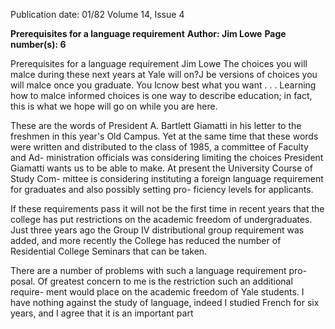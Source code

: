 Publication date: 01/82
Volume 14, Issue 4

**Prerequisites for a language requirement**
**Author: Jim Lowe**
**Page number(s): 6**

Prerequisites 
for a language 
requirement 
Jim Lowe 
The choices you will malce during these next 
years at Yale will on?J be versions of choices 
you will malce once you graduate. You lcnow 
best what you want . . . Learning how to 
malce informed choices is one way to describe 
education; in fact, this is what we hope will 
go on while you are here. 

These are the words of President A. 
Bartlett Giamatti in his letter to the 
freshmen in this year's Old Campus. Yet 
at the same time that these words were 
written and distributed to the class of 
1985, a committee of Faculty and Ad-
ministration officials was considering 
limiting the choices President Giamatti 
wants us to be able to make. At present 
the University Course of Study Com-
mittee is considering instituting a 
foreign language requirement for 
graduates and also possibly setting pro-
ficiency levels for applicants. 

If these requirements pass it will not 
be the first time in recent years that the 
college has put restrictions on the 
academic freedom of undergraduates. 
Just three years ago the Group IV 
distributional group requirement was 
added, and more recently the College 
has reduced the number of Residential 
College Seminars that can be taken. 

There are a number of problems 
with such a language requirement pro-
posal. Of greatest concern to me is the 
restriction such an additional require-
ment would place on the academic 
freedom of Yale students. I have 
nothing against the study of language, 
indeed I studied French for six years, 
and I agree that it is an important part